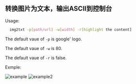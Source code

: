 ## 转换图片为文本，输出ASCII到控制台
Usage:
```sh
  img2txt -p[path/url] -w[width] -r[highlight the content]
```
The default vaue of `-p` is google' logo.

The default vaue of `-w` is 80.

The default vaue of `-r` is false.

Exmple:

![example](https://github.com/zysidea/imgtotxt/blob/master/example.png)
![example2](https://github.com/zysidea/imgtotxt/blob/master/example2.png)
